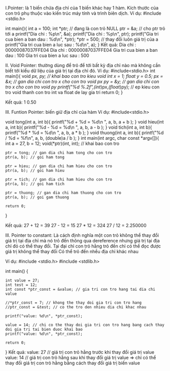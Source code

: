 I.Pointer: là 1 biến chứa địa chỉ của 1 biến khác hay 1 hàm. Kích thước của con trỏ phụ thuộc vào kiến trúc máy tính và trình biên dịch.
Ví dụ: 
#include <stdio.h>

int main(){
int a = 100;
int *ptr; // đang là con trỏ NULL
ptr = &a; // cho ptr trỏ tới a
printf("Dia chi : %p\n", &a);
printf("Dia chi : %p\n", ptr);
printf("Gia tri cua bien a ban dau : %d\n", *ptr);
*ptr = 500; // thay đổi luôn giá trị của a
printf("Gia tri cua bien a luc sau : %d\n", a);
}
Kết quả:
Dia chi : 00000087037FFE04
Dia chi : 00000087037FFE04
Gia tri cua bien a ban dau : 100
Gia tri cua bien a luc sau : 500

II. Void Pointer: thường dùng để trỏ để tới bất kỳ địa chỉ nào mà không cần biết tới kiểu dữ liệu của giá trị tại địa chỉ đó.
Ví dụ:
#include<stdio.h>
int main(){
    void *px, *py; // khai bao con tro kieu void
    int x = 1;
    float y = 0.5;
    px = &x; // gan dia chi con tro x cho con tro void px
    py = &y; // gan dia chi con tro x cho con tro void py
    printf("%d %.2f",*(int*)px,*(float*)py); // ep kieu con tro void thanh con tro int va float de lay gia tri
    return 0;
}

Kết quả: 1 0.50

III. Funtion Pointer: biến giữ địa chỉ của hàm
Ví dụ:
#include<stdio.h>

void tong(int a, int b){
printf("%d + %d = %d\n ", a, b, a + b );
}
void hieu(int a, int b){
printf("%d - %d = %d\n ", a, b, a - b );
}
void tich(int a, int b){
printf("%d * %d = %d\n ", a, b, a * b );
}
void thuong(int a, int b){
printf("%d / %d = %f\n", a, b, (double)a / b );
}
int main(int argc, char const *argv[]){
    int a = 27, b = 12;
    void(*ptr)(int, int); // khai bao con tro
   
    ptr = tong; // gan dia chi ham tong cho con tro
    ptr(a, b); // goi ham tong
    
    ptr = hieu; // gan dia chi ham hieu cho con tro
    ptr(a, b); // goi ham hieu
    
    ptr = tich; // gan dia chi ham hieu cho con tro
    ptr(a, b); // goi ham tich
    
    ptr = thuong; // gan dia chi ham thuong cho con tro
    ptr(a, b); // goi gam thuong

    return 0;

}

Kết quả:
 27 + 12 = 39
 27 - 12 = 15
 27 * 12 = 324
 27 / 12 = 2.250000

III. Pointer to constant: Là cách định nghĩa một con trỏ không thể thay đổi giá trị tại địa chỉ mà nó trỏ đến thông qua dereference nhưng giá trị tại địa chỉ đó có thể thay đổi.
     Tại đại chỉ con trỏ hằng trỏ đến chỉ có thể đọc được giá trị không thể thay đổi
     Có thể trỏ đến nhều địa chỉ khác nhau
     
Ví dụ:
#include <stdio.h>
#include <stdlib.h>

int main() {
    
    int value = 27;
    int test = 12;
    int const *ptr_const = &value; // gia tri con tro hang tai dia chi value

    //*ptr_const = 7; // khong the thay doi gia tri con tro hang
    //ptr_const = &test; // co the tro den nhieu dia chi khac nhau
    
    printf("value: %d\n", *ptr_const);

    value = 14; // chi co the thay doi gia tri con tro hang bang cach thay doi gia tri tai bien duoc khai bao
    printf("value: %d\n", *ptr_const);
    
    return 0;
}
Kết quả:
    value: 27 // giá trị con trỏ hằng trước khi thay đổi giá trị value
    value: 14 // giá trị con trỏ hằng sau khi thay đổi giá trị value
=> chỉ có thể thay đổi giá trị con trỏ hằng bằng cách thay đổi giá trị biến value
